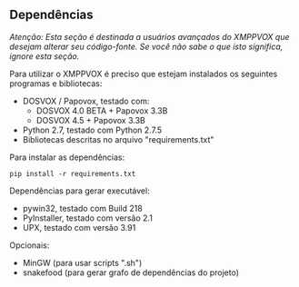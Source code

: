Dependências
------------

*Atenção: Esta seção é destinada a usuários avançados do XMPPVOX
que desejam alterar seu código-fonte. Se você não sabe o que isto
significa, ignore esta seção.*

Para utilizar o XMPPVOX é preciso que estejam instalados os seguintes
programas e bibliotecas:

- DOSVOX / Papovox, testado com:
  - DOSVOX 4.0 BETA + Papovox 3.3B
  - DOSVOX 4.5 + Papovox 3.3B
- Python 2.7, testado com Python 2.7.5
- Bibliotecas descritas no arquivo "requirements.txt"

Para instalar as dependências:

    pip install -r requirements.txt

Dependências para gerar executável:

- pywin32, testado com Build 218
- PyInstaller, testado com versão 2.1
- UPX, testado com versão 3.91

Opcionais:

- MinGW (para usar scripts ".sh")
- snakefood (para gerar grafo de dependências do projeto)
